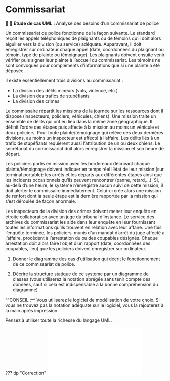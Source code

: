 # Commissariat

:cop: :police_car: **Etude de cas UML :** Analyse des besoins d’un commissariat de police

Un commissariat de police fonctionne de la façon suivante. Le standard reçoit les appels téléphoniques de plaignants ou de témoins qu’il doit alors aiguiller vers la division (ou service) adéquate. Auparavant, il doit enregistrer sur ordinateur chaque appel (date, coordonnées du plaignant ou témoin, type de plainte ou témoignage). Les plaignants doivent ensuite venir vérifier puis signer leur plainte à l’accueil du commissariat. Les témoins ne sont convoqués pour compléments d’informations que si une plainte a été déposée.

Il existe essentiellement trois divisions au commissariat :

- La division des délits mineurs (vols, violence, etc.)
- La division des trafics de stupéfiants
- La division des crimes

Le commissaire répartit les missions de la journée sur les ressources dont il dispose (inspecteurs, policiers, véhicules, chiens). Une mission traite un ensemble de délits qui ont eu lieu dans la même zone géographique. Il définit l’ordre des étapes puis affecte à la mission au moins un véhicule et deux policiers. Pour toute plainte/témoignage qui relève des deux dernières divisions, au moins un inspecteur est affecté à l’affaire. Les délits liés à un trafic de stupéfiants requièrent aussi l’attribution de un ou deux chiens. Le secrétariat du commissariat doit alors enregistrer la mission et son heure de départ.

Les policiers partis en mission avec les bordereaux décrivant chaque plainte/témoignage doivent indiquer en temps réel l’état de leur mission (sur terminal portable): les arrêts et les départs aux différentes étapes ainsi que les incidents occasionnels qu’ils peuvent rencontrer (panne, retard,…). Si, au-delà d’une heure, le système n’enregistre aucun suivi de cette mission, il doit alerter le commissaire immédiatement. Celui-ci crée alors une mission de renfort dont la seule étape est la dernière rapportée par la mission qui s’est déroulée de façon anormale.

Les inspecteurs de la division des crimes doivent mener leur enquête en étroite collaboration avec un juge du tribunal d’instance. Le service des archives du commissariat les aide dans leur enquête en leur fournissant toutes les informations qu’ils trouvent en relation avec leur affaire. Une fois l’enquête terminée, les policiers, munis d’un mandat d’arrêt du juge affecté à l’affaire, procèdent à l’arrestation du ou des coupables désignés. Chaque arrestation doit alors faire l’objet d’un rapport (date, coordonnées des coupables, lieu) que les policiers doivent enregistrer sur ordinateur.

1.	Donner le diagramme des cas d’utilisation qui décrit le fonctionnement de ce commissariat de police.

2. Décrire la structure statique de ce système par un diagramme de classes (vous utiliserez la notation abrégée sans tenir compte des données, sauf si cela est indispensable à la bonne compréhension du diagramme)

^^CONSEIL :^^
Vous utiliserez le logiciel de modélisation de votre choix. Si vous ne trouvez pas la notation adéquate sur le logiciel, vous la rajouterez à la main après impression.

Pensez à utiliser toute la richesse du langage UML.


??? tip "Correction"
    ![lien vers le PDF de correction](./data/commissariat.pdf)